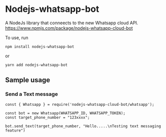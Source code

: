 # Nodejs-whatsapp-bot

A NodeJs library that conneects to the new Whatsapp cloud API.
https://www.npmjs.com/package/nodejs-whatsapp-cloud-bot

To use, run 
```
npm install nodejs-whatsapp-bot
```
or
```
yarn add nodejs-whatsapp-bot
```

## Sample usage
### Send a Text message

```
const { Whatsapp } = require('nodejs-whatsapp-cloud-bot/whatsapp');

const bot = new Whatsapp(WHATSAPP_ID, WHATSAPP_TOKEN);
const target_phone_number = "123xxxx";

bot.send_text(target_phone_number, "Hello.....\nTesting text messaging feature")
```
